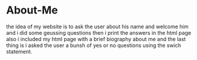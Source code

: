 # About-Me
the idea of my website is to ask the user about his name and welcome him
and i did some geussing questions then i print the answers in the html page
also i included my html page with a brief biography about me and the last thing is i asked the user a bunsh of
yes or no questions using the swich statement.
